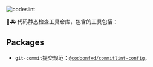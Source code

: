 ![codeslint](https://github.com/codoonfxd/codeslint/blob/assets/codeslint.png)

🚑 代码静态检查工具仓库，包含的工具包括：

## Packages

- `git-commit`提交规范：[`@codoonfxd/commitlint-config`](https://github.com/codoonfxd/codeslint/tree/master/packages/commitlint-config)。
